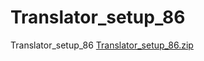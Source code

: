 # Translator_setup_86
Translator_setup_86
[Translator_setup_86.zip](https://github.com/Quvonchbek200621/Translator_setup_86/files/7874794/Translator_setup_86.zip)
